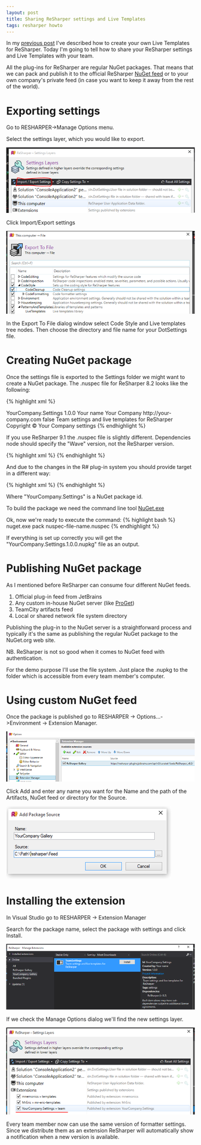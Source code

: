 ```yaml
---
layout: post
title: Sharing ReSharper settings and Live Templates
tags: resharper howto
---
```


In my [previous post](../../../06/27/resharper-custom-live-templates) I've described how to create your own Live Templates for ReSharper. Today I'm going to tell how to share your ReSharper settings and Live Templates with your team.

All the plug-ins for ReSharper are regular NuGet packages. That means that we can pack and publish it to the official ReSharper [NuGet feed](https://resharper-plugins.jetbrains.com/packages) or to your own company's private feed (in case you want to keep it away from the rest of the world).

Exporting settings
==================

Go to RESHARPER->Manage Options menu.

Select the settings layer, which you would like to export.

![Manage Options](/images/resharper-settings-plugin/manage-options.png)

Click Import/Export settings

![Export Settings](/images/resharper-settings-plugin/export-settings-and-templates.png)

In the Export To File dialog window select Code Style and Live templates tree nodes. Then choose the directory and file name for your DotSettings file.

Creating NuGet package
======================

Once the settings file is exported to the Settings folder we might want to create a NuGet package. 
The .nuspec file for ReSharper 8.2 looks like the following:

{% highlight xml %}
<?xml version="1.0"?>
<package>
  <metadata>
    <id>YourCompany.Settings</id>
    <version>1.0.0</version>
    <title>TeamSettings</title>
    <authors>Your name</authors>
    <owners>Your Company</owners>
    <projectUrl>http://your-company.com</projectUrl>
    <requireLicenseAcceptance>false</requireLicenseAcceptance>
    <description>
      Team settings and live templates for ReSharper
    </description>
    <copyright>Copyright © Your Company</copyright>
    <dependencies>
      <dependency id="ReSharper" version="8.2" />
    </dependencies>
    <releaseNotes>
    </releaseNotes>
    <tags>settings</tags>
  </metadata>
  <files>
    <file src="..\Settings\" target="ReSharper\v8.2\settings\" />
  </files>
</package> 
{% endhighlight %}

If you use ReSharper 9.1 the .nuspec file is slightly different. Dependencies node should specify the "Wave" version, not the ReSharper version. 

{% highlight xml %}
<dependencies>
      <dependency id="Wave" version="[2.0]" />
</dependencies>
{% endhighlight %}

And due to the changes in the R# plug-in system you should provide target in a different way:

{% highlight xml %}
<files>
    <file src="..\Settings\" 
    target="DotFiles\Extensions\YourCompany.Settings\settings\" />
  </files>
{% endhighlight %}

Where "YourCompany.Settings" is a NuGet package id.

To build the package we need the command line tool [NuGet.exe](http://docs.nuget.org/consume/installing-nuget)

Ok, now we're ready to execute the command:
{% highlight bash %}
nuget.exe pack nuspec-file-name.nuspec
{% endhighlight %}

If everything is set up correctly you will get the "YourCompany.Settings.1.0.0.nupkg" file as an output.

Publishing NuGet package
========================

As I mentioned before ReSharper can consume four different NuGet feeds.

1. Official plug-in feed from JetBrains
2. Any custom in-house NuGet server (like [ProGet](http://inedo.com/proget/overview))
4. TeamCity artifacts feed
3. Local or shared network file system directory

Publishing the plug-in to the NuGet server is a straightforward process and typically it's the same as publishing the regular NuGet package to the NuGet.org web site. 

NB. ReSharper is not so good when it comes to NuGet feed with authentication. 

For the demo purpose I'll use the file system. Just place the .nupkg to the folder which is accessible from every team member's computer.

Using custom NuGet feed
=======================

Once the package is published go to RESHARPER -> Options...->Environment -> Extension Manager.

![Manage Options](/images/resharper-settings-plugin/options-environment.png)

Click Add and enter any name you want for the Name and the path of the Artifacts, NuGet feed or directory for the Source.

![Set up new feed](/images/resharper-settings-plugin/gallery-save.png)

Installing the extension
========================

In Visual Studio go to RESHARPER -> Extension Manager

Search for the package name, select the package with settings and click Install.

![Install the plug-in](/images/resharper-settings-plugin/custom-plug-in.png)

If we check the Manage Options dialog we'll find the new settings layer.

![New settings layer](/images/resharper-settings-plugin/new-settings-layer.png)


Every team member now can use the same version of formatter settings. Since we distribute them as an extension ReSharper will automatically show a notification when a new version is available. 







